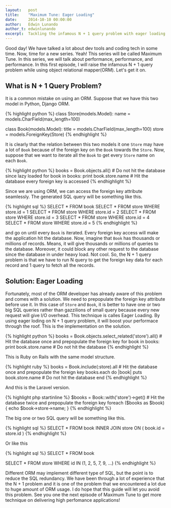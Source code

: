 ```yaml
---
layout:   post
title:    "Maximum Tune: Eager Loading"
date:     2014-10-10 00:00:00
author:   Edwin Lunando
author_t: edwinlunando
excerpt:  Tackling the infamous N + 1 query problem with eager loading technique
---
```


Good day! We have talked a lot about dev tools and coding tech in some time. Now, time for a new series. Yeah! This series will be called Maximum Tune. In this series, we will talk about performance, performance, and performance. In this first episode, I will raise the infamous N + 1 query problem while using object relational mapper(ORM). Let's get it on.

## What is N + 1 Query Problem? ##

It is a common mistake on using an ORM. Suppose that we have this two model in Python, Django ORM.

{% highlight python %}
class Store(models.Model):
    name = models.CharField(max_length=100)

class Book(models.Model):
    title = models.CharField(max_length=100)
    store = models.ForeignKey(Store)
{% endhighlight %}

It is clearly that the relation between this two models it one `Store` may have a lot of `Book` because of the foreign key on the `Book` towards the `Store`. Now, suppose that we want to iterate all the `Book` to get every `Store` name on each `Book`.

{% highlight python %}
books = Book.objects.all()  # Do not hit the database since lazy loaded
for book in books:
    print book.store.name  # Hit the database every foreign key is accessed
{% endhighlight %}

Since we are using ORM, we can access the foreign key attribute seamlessly. The generated SQL query will be something like this.

{% highlight sql %}
SELECT * FROM book
SELECT * FROM store WHERE store.id = 1
SELECT * FROM store WHERE store.id = 2
SELECT * FROM store WHERE store.id = 3
SELECT * FROM store WHERE store.id = 4
SELECT * FROM store WHERE store.id = 5
{% endhighlight %}

and go on until every `Book` is iterated. Every foreign key access will make the application hit the database. Now, imagine that `Book` has thousands or millions of records. Means, it will give thousands or millions of queries to the database. Moreover, it could block any other request to the database since the database in under heavy load. Not cool. So, the N + 1 query problem is that we have to run N query to get the foreign key data for each record and 1 query to fetch all the records.

## Solution: Eager Loading ##

Fortunately, most of the ORM developer has already aware of this problem and comes with a solution. We need to prepopulate the foreign key attribute before use it. In this case of `Store` and `Book`, it is better to have one or two big SQL queries rather than gazzilions of small query because every new request will give I/O overhead. This technique is calles Eager Loading. By using eager loding on N + 1 query problem, it will boost your performace through the roof. This is the implementation on the solution.

{% highlight python %}
books = Book.objects.select_related('store').all()  # Hit the database once and prepopulate the foreign key
for book in books:
    print book.store.name  # Do not hit the database
{% endhighlight %}

This is Ruby on Rails with the same model structure.

{% highlight ruby %}
books = Book.include(:store).all  # Hit the database once and prepopulate the foreign key
books.each do |book|
    puts book.store.name  # Do not hit the database
end
{% endhighlight %}

And this is the Laravel version.

{% highlight php startinline %}
$books = Book::with('store')->get()  # Hit the database twice and prepopulate the foreign key
foreach ($books as $book) {
    echo $book->store->name;
}
{% endhighlight %}

The big one or two SQL query will be something like this.

{% highlight sql %}
SELECT *
FROM book
INNER JOIN store ON ( book.id = store.id )
{% endhighlight %}

Or like this

{% highlight sql %}
SELECT * FROM book

SELECT * FROM store WHERE id IN (1, 2, 5, 7, 9, ...)
{% endhighlight %}

Different ORM may implement different type of SQL, but the point is to reduce the SQL redundancy. We have been through a lot of experience that the N + 1 problem and it is one of the problem that we encountered a lot due to huge amount of ORM usage. I do hope that this guide will let you avoid this problem. See you one the next episode of Maximum Tune to get more technique on delivering high perfomance applications!
